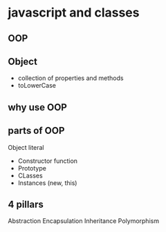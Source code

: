 # javascript and classes

## OOP

## Object
- collection of properties and methods
- toLowerCase

## why use OOP

## parts of OOP
Object literal

- Constructor function
- Prototype
- CLasses
- Instances (new, this)

## 4 pillars 
Abstraction
Encapsulation
Inheritance
Polymorphism